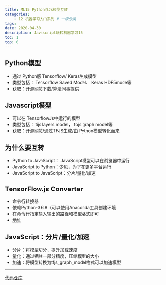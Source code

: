 ```yaml
---
title: ML15 Python与Js模型互转
categories:
    - 12 机器学习入门系列 # 一级分类
tags:
date: 2020-04-30
description: Javascript玩转机器学习15
toc: 1
top: 0
---
```

## Python模型
- 通过 Python版 Tensorflow/ Keras生成模型
- 类型包括： Tensorflow Saved Model、 Keras HDF5mode等
- 获取：开源网站下载/算法同事提供

## Javascript模型
- 可以在 TensorflowJs中运行的模型
- 类型包括： tijs layers model， tojs graph model等
- 获取：开源网站/通过TFJS生成/由 Python模型转化而来

## 为什么要互转
-  Python to JavaScript： JavaScript模型可以在浏览器中运行
-  JavaScript to Python：少见，为了在更多平台运行
-  JavaScript to JavaScript：分片/量化/加速

## TensorFlow.js Converter
- 命令行转换器
- 依赖Python-3.6.8（可以使用Anaconda工具创建环境
- 在命令行指定输入输出的路径和模型格式即可
- [地址](https://github.com/tensorflow/tfjs/tree/master/tfjs-converter)


## JavaScript：分片/量化/加速
- 分片：将模型切分，提升加载速度
- 量化：通过牺牲一部分精度，压缩模型的大小
- 加速：将模型转换为tfjs_graph_model格式可以加速模型

---
[代码仓库](https://github.com/scarsu/js-ml.git)